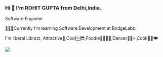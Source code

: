 ### Hi 👋 I'm  ROHIT GUPTA from Delhi,India.
Software Engineer


🎇✨✨Currently I'm learning Software Development at BridgeLabz.

I'm liberal Libra⚖️, Attractive🧲,Cool🆒😎,Foodie🍕🍒🍌🍩,Dancer🕺🕺⚡,Cook👨‍🍳🍽️


![](https://komarev.com/ghpvc/?username=RohitGupta8&style=plastic&color=ff69b4&label=My+Profile+Views)



<!--
**RohitGupta8/RohitGupta8** is a ✨ _special_ ✨ repository because its `README.md` (this file) appears on your GitHub profile.

Here are some ideas to get you started:

- 🔭 I’m currently working on ...
- 🌱 I’m currently learning ...
- 👯 I’m looking to collaborate on ...
- 🤔 I’m looking for help with ...
- 💬 Ask me about ...
- 📫 How to reach me: ...
- 😄 Pronouns: ...
- ⚡ Fun fact: ...
-->
